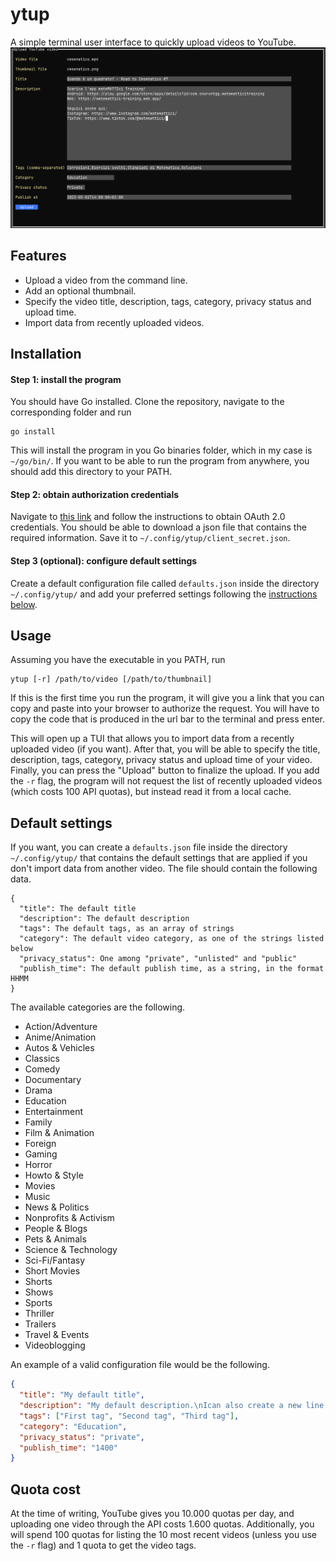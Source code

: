 # ytup

A simple terminal user interface to quickly upload videos to YouTube.
![screenshot](./screenshot.png)

## Features

- Upload a video from the command line.
- Add an optional thumbnail.
- Specify the video title, description, tags, category, privacy status and upload time.
- Import data from recently uploaded videos.

## Installation

#### Step 1: install the program

You should have Go installed.
Clone the repository, navigate to the corresponding folder and run

```
go install
```

This will install the program in you Go binaries folder, which in my case is `~/go/bin/`.
If you want to be able to run the program from anywhere, you should add this directory to your PATH.

#### Step 2: obtain authorization credentials

Navigate to [this link](https://developers.google.com/youtube/registering_an_application) and follow the instructions to obtain OAuth 2.0 credentials.
You should be able to download a json file that contains the required information. Save it to `~/.config/ytup/client_secret.json`.

#### Step 3 (optional): configure default settings

Create a default configuration file called `defaults.json` inside the directory `~/.config/ytup/` and add your preferred settings following the [instructions below](README.md#Default-settings).

## Usage

Assuming you have the executable in you PATH, run

```
ytup [-r] /path/to/video [/path/to/thumbnail]
```

If this is the first time you run the program, it will give you a link that you can copy and paste into your browser to authorize the request.
You will have to copy the code that is produced in the url bar to the terminal and press enter.

This will open up a TUI that allows you to import data from a recently uploaded video (if you want).
After that, you will be able to specify the title, description, tags, category, privacy status and upload time of your video.
Finally, you can press the "Upload" button to finalize the upload.
If you add the `-r` flag, the program will not request the list of recently uploaded videos (which costs 100 API quotas), but instead read it from a local cache.

## Default settings

If you want, you can create a `defaults.json` file inside the directory `~/.config/ytup/` that contains the default settings that are applied if you don't import data from another video.
The file should contain the following data.

```
{
  "title": The default title
  "description": The default description
  "tags": The default tags, as an array of strings
  "category": The default video category, as one of the strings listed below
  "privacy_status": One among "private", "unlisted" and "public"
  "publish_time": The default publish time, as a string, in the format HHMM
}
```

The available categories are the following.

- Action/Adventure
- Anime/Animation
- Autos & Vehicles
- Classics
- Comedy
- Documentary
- Drama
- Education
- Entertainment
- Family
- Film & Animation
- Foreign
- Gaming
- Horror
- Howto & Style
- Movies
- Music
- News & Politics
- Nonprofits & Activism
- People & Blogs
- Pets & Animals
- Science & Technology
- Sci-Fi/Fantasy
- Short Movies
- Shorts
- Shows
- Sports
- Thriller
- Trailers
- Travel & Events
- Videoblogging

An example of a valid configuration file would be the following.

```json
{
  "title": "My default title",
  "description": "My default description.\nIcan also create a new line.",
  "tags": ["First tag", "Second tag", "Third tag"],
  "category": "Education",
  "privacy_status": "private",
  "publish_time": "1400"
}
```

## Quota cost

At the time of writing, YouTube gives you 10.000 quotas per day, and uploading one video through the API costs 1.600 quotas.
Additionally, you will spend 100 quotas for listing the 10 most recent videos (unless you use the `-r` flag) and 1 quota to get the video tags.
